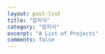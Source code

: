 ```yaml
---
layout: post-list
title: "잡지식"
category: "잡지식"
excerpt: "A List of Projects"
comments: false
---
```

